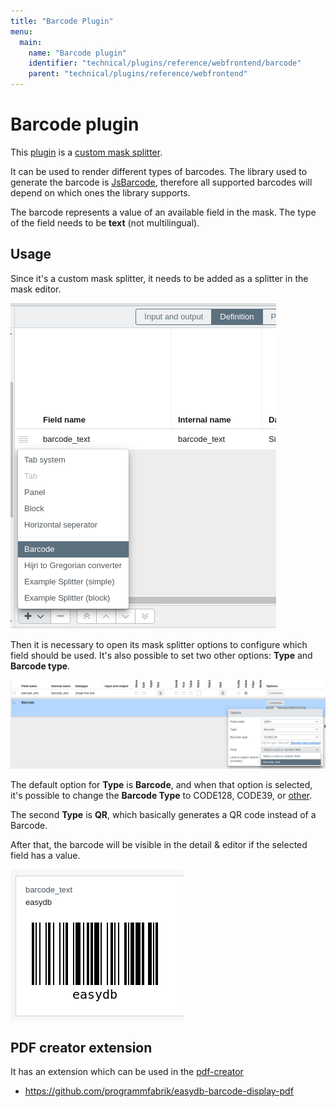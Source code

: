 ```yaml
---
title: "Barcode Plugin"
menu:
  main:
    name: "Barcode plugin"
    identifier: "technical/plugins/reference/webfrontend/barcode"
    parent: "technical/plugins/reference/webfrontend"
---
```


# Barcode plugin
This [plugin](https://github.com/programmfabrik/easydb-barcode-display) is a [custom mask splitter](/en/technical/plugins/reference/webfrontend/#masksplitter-plugins-registerplugin). 

It can be used to render different types of barcodes. 
The library used to generate the barcode is [JsBarcode](https://lindell.me/JsBarcode/), therefore all supported barcodes will depend on which ones the library supports.

The barcode represents a value of an available field in the mask. The type of the field needs to be **text** (not multilingual).

## Usage

Since it's a custom mask splitter, it needs to be added as a splitter in the mask editor.

![](barcode_mask_add.en.png)

Then it is necessary to open its mask splitter options to configure which field should be used. It's also possible to set two other options: **Type** and **Barcode type**.

![](barcode_mask_options.en.png)

The default option for **Type** is **Barcode**, and when that option is selected, it's possible to change the **Barcode Type** to CODE128, CODE39, or [other](https://github.com/lindell/JsBarcode/wiki#barcodes). 

The second **Type** is **QR**, which basically generates a QR code instead of a Barcode.

After that, the barcode will be visible in the detail & editor if the selected field has a value.

![](barcode_detail_en.png)

## PDF creator extension

It has an extension which can be used in the [pdf-creator](/en/technical/plugins/reference/webfrontend/pdf-creator)

- https://github.com/programmfabrik/easydb-barcode-display-pdf